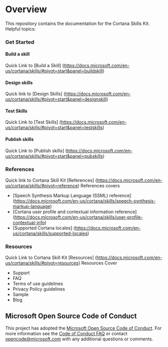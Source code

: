 # Overview
This repository contains the documentation for the Cortana Skills Kit. Helpful topics:

### Get Started
#### Build a skill
Quick Link to [Build a Skill] (https://docs.microsoft.com/en-us/cortana/skills/#pivot=start&panel=buildskill)
#### Design skills
Quick link to [Design Skills] (https://docs.microsoft.com/en-us/cortana/skills/#pivot=start&panel=designskill)
#### Test Skills
Quick Link to [Test Skills] (https://docs.microsoft.com/en-us/cortana/skills/#pivot=start&panel=testskills)
#### Publish skills
Quick Link to [Publish skills] (https://docs.microsoft.com/en-us/cortana/skills/#pivot=start&panel=pubskills)
### References
Quick link to Cortana Skill Kit [References] (https://docs.microsoft.com/en-us/cortana/skills/#pivot=reference)
References covers 
- [Speech Synthesis Markup Language (SSML) reference] (https://docs.microsoft.com/en-us/cortana/skills/speech-synthesis-markup-language)
- [Cortana user profile and contextual information reference]  (https://docs.microsoft.com/en-us/cortana/skills/user-profile-contextual-info)
- [Supported Cortana locales] (https://docs.microsoft.com/en-us/cortana/skills/supported-locales)
### Resources
Quick Link to Cortana Skill Kit [Resources] (https://docs.microsoft.com/en-us/cortana/skills/#pivot=resources)
Resources Cover
- Support
- FAQ
- Terms of use guidelines
- Privacy Policy guidelines
- Sample
- Blog 

## Microsoft Open Source Code of Conduct

This project has adopted the [Microsoft Open Source Code of Conduct](https://opensource.microsoft.com/codeofconduct).
For more information see the [Code of Conduct FAQ](https://opensource.microsoft.com/codeofconduct/faq) or contact [opencode@microsoft.com](mailto:opencode@microsoft.com) with any additional questions or comments.


